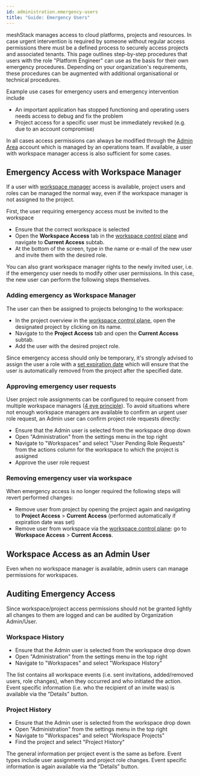 ```yaml
---
id: administration.emergency-users
title: "Guide: Emergency Users"
---
```


meshStack manages access to cloud platforms, projects and resources. In case urgent intervention is required by someone without regular access permissions there must be a defined process to securely access projects and associated tenants. This page outlines step-by-step procedures that users with the role "Platform Engineer" can use as the basis for their own emergency procedures. Depending on your organization's requirements, these procedures can be augmented with additional organisational or technical procedures.

Example use cases for emergency users and emergency intervention include

- An important application has stopped functioning and operating users needs access to debug and fix the problem
- Project access for a specific user must be immediately revoked (e.g. due to an account compromise)

In all cases access permissions can always be modified through the [Admin Area](administration.index.md) account which is managed by an operations team. If available, a user with workspace manager access is also sufficient for some cases.

## Emergency Access with Workspace Manager

If a user with [workspace manager](meshcloud.workspace.md) access is available, project users and roles can be managed the normal way, even if the workspace manager is not assigned to the project.

First, the user requiring emergency access must be invited to the workspace

- Ensure that the correct workspace is selected
- Open the **Workspace Access** tab in the [workspace control plane](./meshcloud.workspace.md#managing-your-meshworkspace) and navigate to **Current Access** subtab.
- At the bottom of the screen, type in the name or e-mail of the new user and invite them with the desired role.

You can also grant workspace manager rights to the newly invited user, i.e. if the emergency user needs to modify other user permissions. In this case, the new user can perform the following steps themselves.

### Adding emergency as Workspace Manager

The user can then be assigned to projects belonging to the workspace:

- In the project overview in the [workspace control plane](./meshcloud.workspace.md#managing-your-meshworkspace), open the designated project by clicking on its name.
- Navigate to the **Project Access** tab and open the **Current Access** subtab.
- Add the user with the desired project role.

Since emergency access should only be temporary, it's strongly advised to assign the user a role with a [set expiration date](./meshcloud.project.md#expiry-of-a-user-assignment) which will ensure that the user is automatically removed from the project after the specified date.

### Approving emergency user requests

User project role assignments can be configured to require consent from multiple workspace managers ([4 eye principle](./meshstack.authorization.md#user-project-role-approval)). To avoid situations where not enough workspace managers are available to confirm an urgent user role request, an Admin user can confirm project role requests directly:

- Ensure that the Admin user is selected from the workspace drop down
- Open "Administration" from the settings menu in the top right
- Navigate to "Workspaces" and select "User Pending Role Requests" from the actions column for the workspace to which the project is assigned
- Approve the user role request

### Removing emergency user via workspace

When emergency access is no longer required the following steps will revert performed changes:

- Remove user from project by opening the project again and navigating to **Project Access** > **Current Access** (performed automatically if expiration date was set)
- Remove user from workspace via the [workspace control plane](./meshcloud.workspace.md#managing-your-meshworkspace): go to **Workspace Access** > **Current Access**.

## Workspace Access as an Admin User

Even when no workspace manager is available, admin users can manage permissions for workspaces.

## Auditing Emergency Access

Since workspace/project access permissions should not be granted lightly all changes to them are logged and can be audited by Organization Admin/User.

### Workspace History

- Ensure that the Admin user is selected from the workspace drop down
- Open "Administration" from the settings menu in the top right
- Navigate to "Workspaces" and select "Workspace History"

The list contains all workspace events (i.e. sent invitations, added/removed users, role changes), when they occurred and who initiated the action. Event specific information (i.e. who the recipient of an invite was) is available via the “Details” button.

### Project History

- Ensure that the Admin user is selected from the workspace drop down
- Open "Administration" from the settings menu in the top right
- Navigate to "Workspaces" and select "Workspace Projects"
- Find the project and select "Project History"

The general information per project event is the same as before. Event types include user assignments and project role changes.
Event specific information is again available via the “Details” button.
